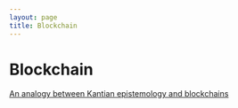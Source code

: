 ```yaml
---
layout: page
title: Blockchain
---
```


# Blockchain

[An analogy between Kantian epistemology and blockchains](an-analogy-between-kant-and-blockchains)
